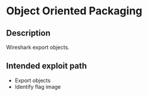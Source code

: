 # Object Oriented Packaging

## Description

Wireshark export objects.

## Intended exploit path

- Export objects
- Identify flag image
